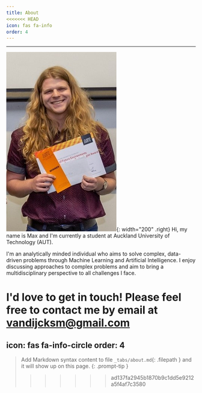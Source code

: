 ```yaml
---
title: About
<<<<<<< HEAD
icon: fas fa-info
order: 4
---
```


---
![Desktop View](../assets/img/about_award.jpg){: width="200" .right}
Hi, my name is Max and I'm currently a student at Auckland University of Technology (AUT).

I'm an analytically minded individual who aims to solve complex, data-driven problems through Machine Learning and Artificial Intelligence.
I enjoy discussing approaches to complex problems and aim to bring a multidisciplinary perspective to all challenges I face.

I'd love to get in touch! 
Please feel free to contact me by email at vandijcksm@gmail.com
=======
icon: fas fa-info-circle
order: 4
---

> Add Markdown syntax content to file `_tabs/about.md`{: .filepath } and it will show up on this page.
{: .prompt-tip }
>>>>>>> ad137fa2945b1870b9c1dd5e9212a5f4af7c3580
